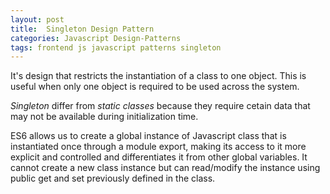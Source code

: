 ```yaml
---
layout: post
title:  Singleton Design Pattern
categories: Javascript Design-Patterns
tags: frontend js javascript patterns singleton
---
```


It's design that restricts the instantiation of a class to one object. This is useful when only one object is required to be used across the system.

*Singleton* differ from *static classes* because they require cetain data that may not be available during initialization time. 

ES6 allows us to create a global instance of Javascript class that is instantiated once through a module export, making its access to it more explicit and controlled and differentiates it from other global variables. It cannot create a new class instance but can read/modify the instance using public get and set previously defined in the class.